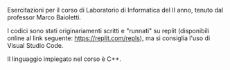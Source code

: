 Esercitazioni per il corso di Laboratorio di Informatica del II anno, tenuto dal professor Marco Baioletti.

I codici sono stati originariamenti scritti e "runnati" su replit (disponibili online al link seguente: https://replit.com/repls), ma si consiglia l'uso di Visual Studio Code.

Il linguaggio impiegato nel corso è C++.
